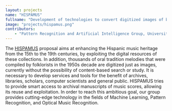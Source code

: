 ```yaml
---
layout: projects
name: "HISPAMUS"
fullname: "Development of technologies to convert digitized images of both mensural and modern score manuscripts to a modern digital format such as MEI"
image: "projects/hispamus.png"
contributors: 
    - "Pattern Recognition and Artificial Intelligence Group, University of Alicante"
---
```

The [HISPAMUS](https://grfia.dlsi.ua.es/hispamus/) proposal aims at enhancing the Hispanic music heritage from the 15th to the 19th centuries, by exploiting the digital resources of these collections. In addition, thousands of oral tradition melodies that were compiled by folklorists in the 1950s decade are digitized just as images, currently without the possibility of content-based search or study. It is necessary to develop services and tools for the benefit of archives, libraries, scholars, computer scientists and general public. HISPAMUS tries to provide smart access to archival manuscripts of music scores, allowing its reuse and exploitation. In order to reach this ambitious goal, our group provides cutting-edge technology in the fields of Machine Learning, Pattern Recognition, and Optical Music Recognition.
